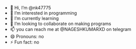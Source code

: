 - 👋 Hi, I’m @nk47775
- 👀 I’m interested in programming
- 🌱 I’m currently learning 
- 💞️ I’m looking to collaborate on making programs 
- 📫 you can reach me at @NAGESHKUMARXD on telegram 
- 😄 Pronouns: no
- ⚡ Fun fact: no

<!---
nk47775/nk47775 is a ✨ special ✨ repository because its `README.md` (this file) appears on your GitHub profile.
You can click the Preview link to take a look at your changes.
--->
